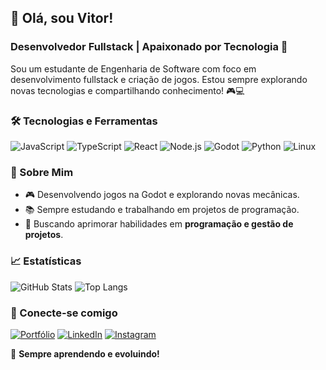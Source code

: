 ## 👋 Olá, sou Vitor!
### Desenvolvedor Fullstack | Apaixonado por Tecnologia 🚀

Sou um estudante de Engenharia de Software com foco em desenvolvimento fullstack e criação de jogos. Estou sempre explorando novas tecnologias e compartilhando conhecimento! 🎮💻

### 🛠️ Tecnologias e Ferramentas
![JavaScript](https://img.shields.io/badge/JavaScript-F7DF1E?style=for-the-badge&logo=javascript&logoColor=black)
![TypeScript](https://img.shields.io/badge/TypeScript-3178C6?style=for-the-badge&logo=typescript&logoColor=white)
![React](https://img.shields.io/badge/React-61DAFB?style=for-the-badge&logo=react&logoColor=black)
![Node.js](https://img.shields.io/badge/Node.js-339933?style=for-the-badge&logo=nodedotjs&logoColor=white)
![Godot](https://img.shields.io/badge/Godot-478CBF?style=for-the-badge&logo=godot-engine&logoColor=white)
![Python](https://img.shields.io/badge/Python-3776AB?style=for-the-badge&logo=python&logoColor=white)
![Linux](https://img.shields.io/badge/Linux-FCC624?style=for-the-badge&logo=linux&logoColor=black)

### 🌟 Sobre Mim
- 🎮 Desenvolvendo jogos na Godot e explorando novas mecânicas.
- 📚 Sempre estudando e trabalhando em projetos de programação.
- 🚀 Buscando aprimorar habilidades em **programação e gestão de projetos**.

### 📈 Estatísticas
![GitHub Stats](https://github-readme-stats.vercel.app/api?username=Vitor&show_icons=true&theme=radical)
![Top Langs](https://github-readme-stats.vercel.app/api/top-langs/?username=Vitor&layout=compact&theme=radical)

### 📲 Conecte-se comigo
[![Portfólio](https://img.shields.io/badge/Portfólio-%230084ff?style=for-the-badge&logo=suitcase&logoColor=white)](https://franciscovitor.netlify.app/)
[![LinkedIn](https://img.shields.io/badge/LinkedIn-0077B5?style=for-the-badge&logo=linkedin&logoColor=white)](https://www.linkedin.com/in/francisco-vitor-nunes-de-ara%C3%BAjo-224b88255/)
[![Instagram](https://img.shields.io/badge/Instagram-FF0000?style=for-the-badge&logo=instagram&logoColor=white)](https://www.instagram.com/vitorn.dev)

🚀 **Sempre aprendendo e evoluindo!**
